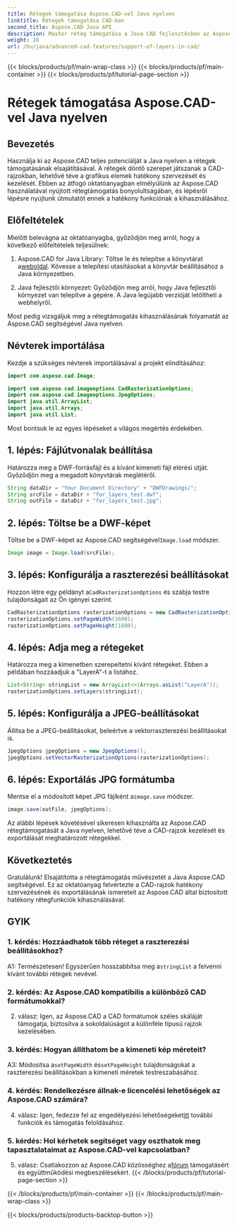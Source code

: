 ```yaml
---
title: Rétegek támogatása Aspose.CAD-vel Java nyelven
linktitle: Rétegek támogatása CAD-ban
second_title: Aspose.CAD Java API
description: Master réteg támogatása a Java CAD fejlesztésben az Aspose.CAD segítségével. Könnyedén rendezheti és exportálhatja a rajzokat.
weight: 18
url: /hu/java/advanced-cad-features/support-of-layers-in-cad/
---
```


{{< blocks/products/pf/main-wrap-class >}}
{{< blocks/products/pf/main-container >}}
{{< blocks/products/pf/tutorial-page-section >}}

# Rétegek támogatása Aspose.CAD-vel Java nyelven

## Bevezetés

Használja ki az Aspose.CAD teljes potenciálját a Java nyelven a rétegek támogatásának elsajátításával. A rétegek döntő szerepet játszanak a CAD-rajzokban, lehetővé téve a grafikus elemek hatékony szervezését és kezelését. Ebben az átfogó oktatóanyagban elmélyülünk az Aspose.CAD használatával nyújtott rétegtámogatás bonyolultságában, és lépésről lépésre nyújtunk útmutatót ennek a hatékony funkciónak a kihasználásához.

## Előfeltételek

Mielőtt belevágna az oktatóanyagba, győződjön meg arról, hogy a következő előfeltételek teljesülnek:

1.  Aspose.CAD for Java Library: Töltse le és telepítse a könyvtárat a[weboldal](https://releases.aspose.com/cad/java/). Kövesse a telepítési utasításokat a könyvtár beállításához a Java környezetben.

2. Java fejlesztői környezet: Győződjön meg arról, hogy Java fejlesztői környezet van telepítve a gépére. A Java legújabb verzióját letöltheti a webhelyről.

Most pedig vizsgáljuk meg a rétegtámogatás kihasználásának folyamatát az Aspose.CAD segítségével Java nyelven.

## Névterek importálása

Kezdje a szükséges névterek importálásával a projekt elindításához:

```java
import com.aspose.cad.Image;

import com.aspose.cad.imageoptions.CadRasterizationOptions;
import com.aspose.cad.imageoptions.JpegOptions;
import java.util.ArrayList;
import java.util.Arrays;
import java.util.List;
```

Most bontsuk le az egyes lépéseket a világos megértés érdekében.

## 1. lépés: Fájlútvonalak beállítása

Határozza meg a DWF-forrásfájl és a kívánt kimeneti fájl elérési útját. Győződjön meg a megadott könyvtárak meglétéről.

```java
String dataDir = "Your Document Directory" + "DWFDrawings/";
String srcFile = dataDir + "for_layers_test.dwf";
String outFile = dataDir + "for_layers_test.jpg";
```

## 2. lépés: Töltse be a DWF-képet

 Töltse be a DWF-képet az Aspose.CAD segítségével`Image.load` módszer.

```java
Image image = Image.load(srcFile);
```

## 3. lépés: Konfigurálja a raszterezési beállításokat

 Hozzon létre egy példányt a`CadRasterizationOptions` és szabja testre tulajdonságait az Ön igényei szerint.

```java
CadRasterizationOptions rasterizationOptions = new CadRasterizationOptions();
rasterizationOptions.setPageWidth(1600);
rasterizationOptions.setPageHeight(1600);
```

## 4. lépés: Adja meg a rétegeket

Határozza meg a kimenetben szerepeltetni kívánt rétegeket. Ebben a példában hozzáadjuk a "LayerA"-t a listához.

```java
List<String> stringList = new ArrayList<>(Arrays.asList("LayerA"));
rasterizationOptions.setLayers(stringList);
```

## 5. lépés: Konfigurálja a JPEG-beállításokat

Állítsa be a JPEG-beállításokat, beleértve a vektorraszterezési beállításokat is.

```java
JpegOptions jpegOptions = new JpegOptions();
jpegOptions.setVectorRasterizationOptions(rasterizationOptions);
```

## 6. lépés: Exportálás JPG formátumba

 Mentse el a módosított képet JPG fájlként a`image.save` módszer.

```java
image.save(outFile, jpegOptions);
```

Az alábbi lépések követésével sikeresen kihasználta az Aspose.CAD rétegtámogatását a Java nyelven, lehetővé téve a CAD-rajzok kezelését és exportálását meghatározott rétegekkel.

## Következtetés

Gratulálunk! Elsajátította a rétegtámogatás művészetét a Java Aspose.CAD segítségével. Ez az oktatóanyag felvértezte a CAD-rajzok hatékony szervezésének és exportálásának ismereteit az Aspose.CAD által biztosított hatékony rétegfunkciók kihasználásával.

## GYIK

### 1. kérdés: Hozzáadhatok több réteget a raszterezési beállításokhoz?

 A1: Természetesen! Egyszerűen hosszabbítsa meg a`stringList` a felvenni kívánt további rétegek nevével.

### 2. kérdés: Az Aspose.CAD kompatibilis a különböző CAD formátumokkal?

2. válasz: Igen, az Aspose.CAD a CAD formátumok széles skáláját támogatja, biztosítva a sokoldalúságot a különféle típusú rajzok kezelésében.

### 3. kérdés: Hogyan állíthatom be a kimeneti kép méreteit?

 A3: Módosítsa a`setPageWidth` és`setPageHeight` tulajdonságokat a raszterezési beállításokban a kimeneti méretek testreszabásához.

### 4. kérdés: Rendelkezésre állnak-e licencelési lehetőségek az Aspose.CAD számára?

 4. válasz: Igen, fedezze fel az engedélyezési lehetőségeket[itt](https://purchase.aspose.com/buy) további funkciók és támogatás feloldásához.

### 5. kérdés: Hol kérhetek segítséget vagy oszthatok meg tapasztalataimat az Aspose.CAD-vel kapcsolatban?

5. válasz: Csatlakozzon az Aspose.CAD közösséghez a[fórum](https://forum.aspose.com/c/cad/19) támogatásért és együttműködési megbeszélésekért.
{{< /blocks/products/pf/tutorial-page-section >}}

{{< /blocks/products/pf/main-container >}}
{{< /blocks/products/pf/main-wrap-class >}}

{{< blocks/products/products-backtop-button >}}
